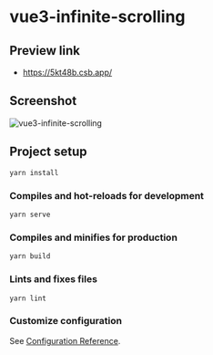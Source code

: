# vue3-infinite-scrolling

## Preview link
- https://5kt48b.csb.app/

## Screenshot
![vue3-infinite-scrolling](https://github.com/NishaVijai/vue3-infinite-scrolling/assets/26595961/6d5d1d98-f197-4aa0-80c1-f0787bae2b56)


## Project setup
```
yarn install
```

### Compiles and hot-reloads for development
```
yarn serve
```

### Compiles and minifies for production
```
yarn build
```

### Lints and fixes files
```
yarn lint
```

### Customize configuration
See [Configuration Reference](https://cli.vuejs.org/config/).
